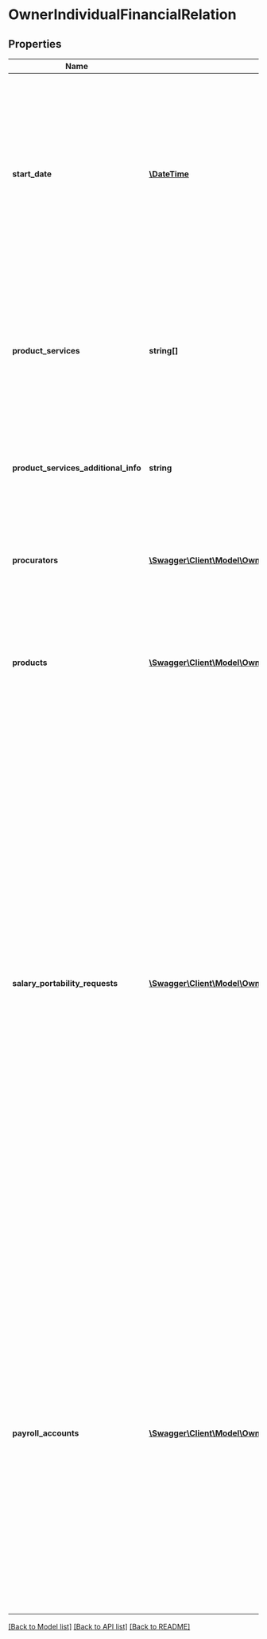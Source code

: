 # OwnerIndividualFinancialRelation

## Properties
Name | Type | Description | Notes
------------ | ------------- | ------------- | -------------
**start_date** | [**\DateTime**](\DateTime.md) | The ISO-8601 timestamp when the financial relationship between the individual and the institution started.  &gt; **Non-nullable:** A value must be returned by Brazil&#x27;s open finance network. | 
**product_services** | **string[]** | A list of products that the individual has with the institution.  &gt; **Non-nullable:** A value must be returned by Brazil&#x27;s open finance network. | 
**product_services_additional_info** | **string** | Additional information regarding the products that the individual has. | 
**procurators** | [**\Swagger\Client\Model\OwnerIndividualFinancialRelationProcurators[]**](OwnerIndividualFinancialRelationProcurators.md) | Information regarding any individuals or companies that can act on behalf of the owner. | 
**products** | [**\Swagger\Client\Model\OwnerIndividualFinancialRelationProducts[]**](OwnerIndividualFinancialRelationProducts.md) | Details regarding any additional products that the individual has with the institution. | 
**salary_portability_requests** | [**\Swagger\Client\Model\OwnerIndividualFinancialRelationSalaryPortabilityRequests[]**](OwnerIndividualFinancialRelationSalaryPortabilityRequests.md) | Details regarding any salary portability requests that the individual has made with the institution.  A salary portability is a request to transfer the individual&#x27;s salary from their employer&#x27;s &#x27;payroll&#x27; bank account to another bank account.  &gt; 📘  &gt; &gt; Please note that the receiving bank account cannot terminate a salary portability (or be informed that it has been termnated). Only the employer&#x27;s payroll bank is able to provide this information. As such, the portabilities listed here may not be up-to-date. | [optional] 
**payroll_accounts** | [**\Swagger\Client\Model\OwnerIndividualFinancialRelationPayrollAccounts[]**](OwnerIndividualFinancialRelationPayrollAccounts.md) | Details regarding any payroll bank accounts that are associated with the individual. That is, each time the indivudal has a new employer that they receive a salary from, it should be listed here.  &gt; 📘 &gt; &gt; Past employers may not close the payroll account for the indiviual. As such, the payroll accounts listed here may not be up-to-date. | [optional] 

[[Back to Model list]](../../README.md#documentation-for-models) [[Back to API list]](../../README.md#documentation-for-api-endpoints) [[Back to README]](../../README.md)

